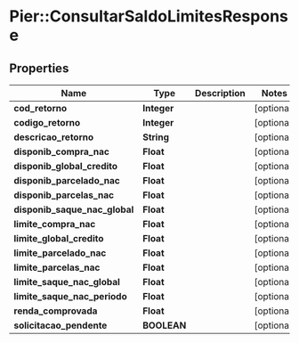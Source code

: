 # Pier::ConsultarSaldoLimitesResponse

## Properties
Name | Type | Description | Notes
------------ | ------------- | ------------- | -------------
**cod_retorno** | **Integer** |  | [optional] 
**codigo_retorno** | **Integer** |  | [optional] 
**descricao_retorno** | **String** |  | [optional] 
**disponib_compra_nac** | **Float** |  | [optional] 
**disponib_global_credito** | **Float** |  | [optional] 
**disponib_parcelado_nac** | **Float** |  | [optional] 
**disponib_parcelas_nac** | **Float** |  | [optional] 
**disponib_saque_nac_global** | **Float** |  | [optional] 
**limite_compra_nac** | **Float** |  | [optional] 
**limite_global_credito** | **Float** |  | [optional] 
**limite_parcelado_nac** | **Float** |  | [optional] 
**limite_parcelas_nac** | **Float** |  | [optional] 
**limite_saque_nac_global** | **Float** |  | [optional] 
**limite_saque_nac_periodo** | **Float** |  | [optional] 
**renda_comprovada** | **Float** |  | [optional] 
**solicitacao_pendente** | **BOOLEAN** |  | [optional] 


